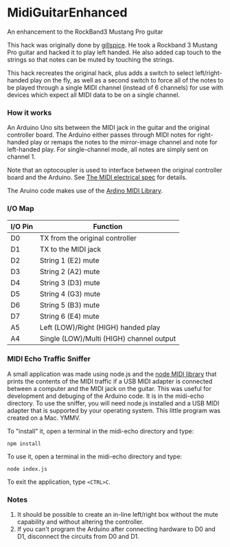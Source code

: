 # MidiGuitarEnhanced
An enhancement to the RockBand3 Mustang Pro guitar

This hack was originally done by [gillspice](http://github.com/gillspice).  He took a Rockband 3 Mustang Pro guitar and hacked it to play left handed.  He also added cap touch to the strings so that notes can be muted by touching the strings.

This hack recreates the original hack, plus adds a switch to select left/right-handed play on the fly, as well as a second switch to force all of the notes to be played through a single MIDI channel (instead of 6 channels) for use with devices which expect all MIDI data to be on a single channel.

### How it works
An Arduino Uno sits between the MIDI jack in the guitar and the original controller board.  The Arduino either passes through MIDI notes for right-handed play or remaps the notes to the mirror-image channel and note for left-handed play.  For single-channel mode, all notes are simply sent on channel 1.

Note that an optocoupler is used to interface between the original controller board and the Arduino. See [The MIDI electrical spec](https://www.midi.org/specifications/item/midi-din-electrical-specification) for details.

The Aruino code makes use of the [Ardino MIDI Library](https://github.com/FortySevenEffects/arduino_midi_library/).

### I/O Map
I/O Pin | Function
--------|--------
D0 | TX from the original controller
D1 | TX to the MIDI jack
D2 | String 1 (E2) mute
D3 | String 2 (A2) mute
D4 | String 3 (D3) mute
D5 | String 4 (G3) mute
D6 | String 5 (B3) mute
D7 | String 6 (E4) mute
A5 | Left (LOW)/Right (HIGH) handed play
A4 | Single (LOW)/Multi (HIGH) channel output

### MIDI Echo Traffic Sniffer
A small application was made using node.js and the [node MIDI library](https://github.com/justinlatimer/node-midi) that prints the contents of the MIDI traffic if a USB MIDI adapter is connected between a computer and the MIDI jack on the guitar.  This was useful for development and debuging of the Arduino code.  It is in the midi-echo directory.  To use the sniffer, you will need node.js installed and a USB MIDI adapter that is supported by your operating system.  This little program was created on a Mac.  YMMV.

To "install" it, open a terminal in the midi-echo directory and type:
```
npm install
```

To use it, open a terminal in the midi-echo directory and type:
```
node index.js
```

To exit the application, type `<CTRL>C`.

### Notes

1. It should be possible to create an in-line left/right box without the mute capability and without altering the controller.
2. If you can't program the Arduino after connecting hardware to D0 and D1, disconnect the circuits from D0 and D1.

